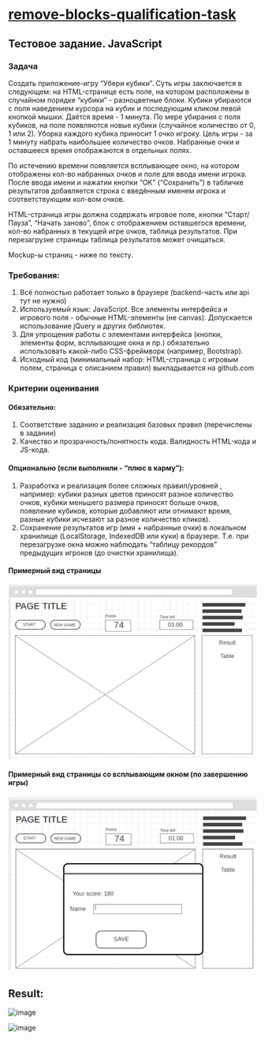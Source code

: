 # [remove-blocks-qualification-task](https://github.com/UniBreakfast/remove-blocks-qualification-task)

## Тестовое задание. JavaScript

### Задача

Создать приложение-игру “Убери кубики”. Суть игры заключается в следующем: на
HTML-странице есть поле, на котором расположены в случайном порядке “кубики” - разноцветные
блоки. Кубики убираются с поля наведением курсора на кубик и последующим кликом левой кнопкой
мышки. Даётся время - 1 минута. По мере убирания с поля кубиков, на поле появляются новые кубики
(случайное количество от 0, 1 или 2). Уборка каждого кубика приносит 1 очко игроку. Цель игры - за 1
минуту набрать наибольшее количество очков. Набранные очки и оставшееся время отображаются в
отдельных полях.

По истечению времени появляется всплывающее окно, на котором отображены кол-во
набранных очков и поле для ввода имени игрока. После ввода имени и нажатии кнопки “OK”
(“Сохранить”) в табличке результатов добавляется строка с введённым именем игрока и
соответствующим кол-вом очков.

HTML-страница игры должна содержать игровое поле, кнопки “Старт/Пауза”, “Начать заново”,
блок с отображением оставшегося времени, кол-во набранных в текущей игре очков, таблица
результатов. При перезагрузке страницы таблица результатов может очищаться.

Mockup-ы страниц - ниже по тексту.

### Требования:

1. Всё полностью работает только в браузере (backend-часть или api тут не нужно)
2. Используемый язык: JavaScript. Все элементы интерфейса и игрового поля - обычные
HTML-элементы (не canvas). Допускается использование jQuery и других библиотек.
3. Для упрощения работы с элементами интерфейса (кнопки, элементы форм, всплывающие окна
и пр.) обязательно использовать какой-либо CSS-фреймворк (например, Bootstrap).
4. Исходный код (минимальный набор: HTML-страница с игровым полем, страница с описанием
правил) выкладывается на github.com

### Критерии оценивания

#### Обязательно:

1. Соответствие заданию и реализация базовых правил (перечислены в задании)
2. Качество и прозрачность/понятность кода. Валидность HTML-кода и JS-кода.

#### Опционально (если выполнили - “плюс в карму”):

1. Разработка и реализация более сложных правил/уровней , например: кубики разных цветов
приносят разное количество очков, кубики меньшего размера приносят больше очков, появление
кубиков, которые добавляют или отнимают время, разные кубики исчезают за разное количество
кликов).
2. Сохранение результатов игр (имя + набранные очки) в локальном хранилище (LocalStorage,
IndexedDB или куки) в браузере. Т.е. при перезагрузке окна можно наблюдать “таблицу
рекордов” предыдущих игроков (до очистки хранилища).

#### Примерный вид страницы

![image](game-board.png)

#### Примерный вид страницы со всплывающим окном (по завершению игры)

![image](game-with-dialog-open.png)

## Result:

![image](https://github.com/user-attachments/assets/53db5a05-e5d2-4fe8-83ef-b71cb42827fa)

![image](https://github.com/user-attachments/assets/19e3945d-b345-417b-bb09-2968b93455e4)
